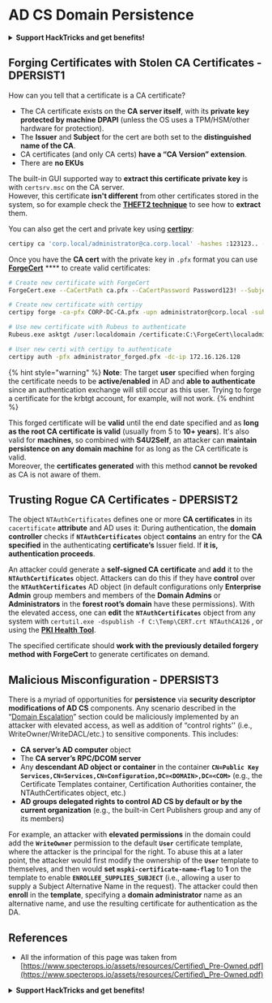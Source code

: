 # AD CS Domain Persistence

<details>

<summary><strong>Support HackTricks and get benefits!</strong></summary>

Do you work in a **cybersecurity company**? Do you want to see your **company advertised in HackTricks**? or do you want to have access the **latest version of the PEASS or download HackTricks in PDF**? Check the [**SUBSCRIPTION PLANS**](https://github.com/sponsors/carlospolop)!

Discover [**The PEASS Family**](https://opensea.io/collection/the-peass-family), our collection of exclusive [**NFTs**](https://opensea.io/collection/the-peass-family)

Get the [**official PEASS & HackTricks swag**](https://peass.creator-spring.com)

**Join the** [**💬**](https://emojipedia.org/speech-balloon/) [**Discord group**](https://discord.gg/hRep4RUj7f) or the [**telegram group**](https://t.me/peass) or **follow** me on **Twitter** [**🐦**](https://github.com/carlospolop/hacktricks/tree/7af18b62b3bdc423e11444677a6a73d4043511e9/\[https:/emojipedia.org/bird/README.md)[**@carlospolopm**](https://twitter.com/carlospolopm)**.**

**Share your hacking tricks submitting PRs to the** [**hacktricks github repo**](https://github.com/carlospolop/hacktricks)**.**

</details>

## Forging Certificates with Stolen CA Certificates - DPERSIST1

How can you tell that a certificate is a CA certificate?

* The CA certificate exists on the **CA server itself**, with its **private key protected by machine DPAPI** (unless the OS uses a TPM/HSM/other hardware for protection).
* The **Issuer** and **Subject** for the cert are both set to the **distinguished name of the CA**.
* CA certificates (and only CA certs) **have a “CA Version” extension**.
* There are **no EKUs**

The built-in GUI supported way to **extract this certificate private key** is with `certsrv.msc` on the CA server.\
However, this certificate **isn't different** from other certificates stored in the system, so for example check the [**THEFT2 technique**](ad-cs-certificate-theft.md#user-certificate-theft-via-dpapi-theft2) to see how to **extract** them.

You can also get the cert and private key using [**certipy**](https://github.com/ly4k/Certipy):

```bash
certipy ca 'corp.local/administrator@ca.corp.local' -hashes :123123.. -backup
```

Once you have the **CA cert** with the private key in `.pfx` format you can use [**ForgeCert**](https://github.com/GhostPack/ForgeCert) **** to create valid certificates:

```bash
# Create new certificate with ForgeCert
ForgeCert.exe --CaCertPath ca.pfx --CaCertPassword Password123! --Subject "CN=User" --SubjectAltName localadmin@theshire.local --NewCertPath localadmin.pfx --NewCertPassword Password123!

# Create new certificate with certipy
certipy forge -ca-pfx CORP-DC-CA.pfx -upn administrator@corp.local -subject 'CN=Administrator,CN=Users,DC=CORP,DC=LOCAL'

# Use new certificate with Rubeus to authenticate
Rubeus.exe asktgt /user:localdomain /certificate:C:\ForgeCert\localadmin.pfx /password:Password123!

# User new certi with certipy to authenticate
certipy auth -pfx administrator_forged.pfx -dc-ip 172.16.126.128
```

{% hint style="warning" %}
**Note**: The target **user** specified when forging the certificate needs to be **active/enabled** in AD and **able to authenticate** since an authentication exchange will still occur as this user. Trying to forge a certificate for the krbtgt account, for example, will not work.
{% endhint %}

This forged certificate will be **valid** until the end date specified and as **long as the root CA certificate is valid** (usually from 5 to **10+ years**). It's also valid for **machines**, so combined with **S4U2Self**, an attacker can **maintain persistence on any domain machine** for as long as the CA certificate is valid.\
Moreover, the **certificates generated** with this method **cannot be revoked** as CA is not aware of them.

## Trusting Rogue CA Certificates - DPERSIST2

The object `NTAuthCertificates` defines one or more **CA certificates** in its `cacertificate` **attribute** and AD uses it: During authentication, the **domain controller** checks if **`NTAuthCertificates`** object **contains** an entry for the **CA specified** in the authenticating **certificate’s** Issuer field. If **it is, authentication proceeds**.

An attacker could generate a **self-signed CA certificate** and **add** it to the **`NTAuthCertificates`** object. Attackers can do this if they have **control** over the **`NTAuthCertificates`** AD object (in default configurations only **Enterprise Admin** group members and members of the **Domain Admins** or **Administrators** in the **forest root’s domain** have these permissions). With the elevated access, one can **edit** the **`NTAuthCertificates`** object from any system with `certutil.exe -dspublish -f C:\Temp\CERT.crt NTAuthCA126` , or using the [**PKI Health Tool**](https://docs.microsoft.com/en-us/troubleshoot/windows-server/windows-security/import-third-party-ca-to-enterprise-ntauth-store#method-1---import-a-certificate-by-using-the-pki-health-tool).&#x20;

The specified certificate should **work with the previously detailed forgery method with ForgeCert** to generate certificates on demand.

## Malicious Misconfiguration - DPERSIST3

There is a myriad of opportunities for **persistence** via **security descriptor modifications of AD CS** components. Any scenario described in the “[Domain Escalation](ad-cs-domain-escalation.md)” section could be maliciously implemented by an attacker with elevated access, as well as addition of “control rights'' (i.e., WriteOwner/WriteDACL/etc.) to sensitive components. This includes:

* **CA server’s AD computer** object
* The **CA server’s RPC/DCOM server**
* Any **descendant AD object or container** in the container **`CN=Public Key Services,CN=Services,CN=Configuration,DC=<DOMAIN>,DC=<COM>`** (e.g., the Certificate Templates container, Certification Authorities container, the NTAuthCertificates object, etc.)
* **AD groups delegated rights to control AD CS by default or by the current organization** (e.g., the built-in Cert Publishers group and any of its members)

For example, an attacker with **elevated permissions** in the domain could add the **`WriteOwner`** permission to the default **`User`** certificate template, where the attacker is the principal for the right. To abuse this at a later point, the attacker would first modify the ownership of the **`User`** template to themselves, and then would **set** **`mspki-certificate-name-flag`** to **1** on the template to enable **`ENROLLEE_SUPPLIES_SUBJECT`** (i.e., allowing a user to supply a Subject Alternative Name in the request). The attacker could then **enroll** in the **template**, specifying a **domain administrator** name as an alternative name, and use the resulting certificate for authentication as the DA.

## References

* All the information of this page was taken from [https://www.specterops.io/assets/resources/Certified\_Pre-Owned.pdf](https://www.specterops.io/assets/resources/Certified\_Pre-Owned.pdf)

<details>

<summary><strong>Support HackTricks and get benefits!</strong></summary>

Do you work in a **cybersecurity company**? Do you want to see your **company advertised in HackTricks**? or do you want to have access the **latest version of the PEASS or download HackTricks in PDF**? Check the [**SUBSCRIPTION PLANS**](https://github.com/sponsors/carlospolop)!

Discover [**The PEASS Family**](https://opensea.io/collection/the-peass-family), our collection of exclusive [**NFTs**](https://opensea.io/collection/the-peass-family)

Get the [**official PEASS & HackTricks swag**](https://peass.creator-spring.com)

**Join the** [**💬**](https://emojipedia.org/speech-balloon/) [**Discord group**](https://discord.gg/hRep4RUj7f) or the [**telegram group**](https://t.me/peass) or **follow** me on **Twitter** [**🐦**](https://github.com/carlospolop/hacktricks/tree/7af18b62b3bdc423e11444677a6a73d4043511e9/\[https:/emojipedia.org/bird/README.md)[**@carlospolopm**](https://twitter.com/carlospolopm)**.**

**Share your hacking tricks submitting PRs to the** [**hacktricks github repo**](https://github.com/carlospolop/hacktricks)**.**

</details>
